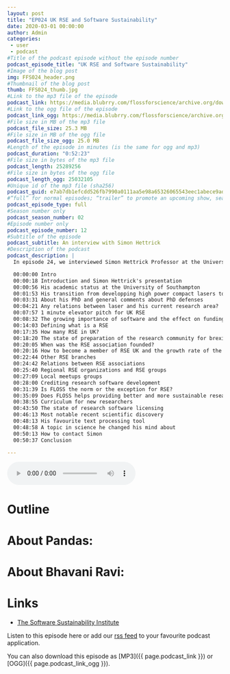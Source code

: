 ```yaml
---
layout: post
title: "EP024 UK RSE and Software Sustainability"
date: 2020-03-01 00:00:00
author: Admin
categories: 
 - user
 - podcast
#Title of the podcast episode without the episode number
podcast_episode_title: "UK RSE and Software Sustainability"
#Image of the blog post
img: FFS024_header.png
#Thumbnail of the blog post
thumb: FFS024_thumb.jpg
#Link to the mp3 file of the episode
podcast_link: https://media.blubrry.com/flossforscience/archive.org/download/ffsep024ukrse/FFS_EP024_UK_RSE.mp3
#Link to the ogg file of the episode
podcast_link_ogg: https://media.blubrry.com/flossforscience/archive.org/download/ffsep024ukrse/FFS_EP024_UK_RSE.ogg
#File size in MB of the mp3 file
podcast_file_size: 25.3 MB
#File size in MB of the ogg file
podcast_file_size_ogg: 25.0 MB
#Length of the episode in minutes (is the same for ogg and mp3)
podcast_duration: "0:52:23"
#File size in bytes of the mp3 file
podcast_length: 25289256
#File size in bytes of the ogg file
podcast_length_ogg: 25032105
#Unique id of the mp3 file (sha256)
podcast_guid: e7ab7db1efcdd526fb7990a0111aa5e98a65326065543eec1abece9ad6e2a127
#“full” for normal episodes; “trailer” to promote an upcoming show, season, or episode; or “bonus” for extra content related to a show, season, or episode.
podcast_episode_type: full
#Season number only
podcast_season_number: 02
#Episode number only
podcast_episode_number: 12
#Subtitle of the episode 
podcast_subtitle: An interview with Simon Hettrick
#Description of the podcast
podcast_description: |
  In episode 24, we interviewed Simon Hettrick Professor at the University of Southampton in the UK. We started the discussion with him by asking about his transition from deveoppin high-power lasers to founding the research software engineers (RSE) association and how his experiences got him in his current position. We then discussed about the roles of RSE in research and how funding for RSE evolved over the past. The discussion went on about the RSE association, its growth over time, branches in other countries and local events. We discussed that the relation between FLOSS and more sustainable research software is not always clear and more work is needed in that area. After talking with him about the lack of sufficient preparation that students receives during their undergrad studies in regard to the tools needed to tackle research software development we finished with our usual quick questions. 

  00:00:00 Intro
  00:00:18 Introduction and Simon Hettrick's presentation
  00:00:56 His academic status at the University of Southampton
  00:01:53 His transition from developping high power compact lasers to RSE
  00:03:31 About his PhD and general comments about PhD defenses
  00:04:21 Any relations between laser and his current research area?
  00:07:57 1 minute elevator pitch for UK RSE
  00:08:32 The growing importance of software and the effect on funding
  00:14:03 Defining what is a RSE
  00:17:35 How many RSE in UK?
  00:18:20 The state of preparation of the research community for brexit
  00:20:05 When was the RSE association founded?
  00:20:16 How to become a member of RSE UK and the growth rate of the association
  00:22:44 Other RSE branches
  00:24:42 Relations between RSE associations
  00:25:40 Regional RSE organizations and RSE groups
  00:27:09 Local meetups groups
  00:28:00 Crediting research software development
  00:31:39 Is FLOSS the norm or the exception for RSE?
  00:35:09 Does FLOSS helps providing better and more sustainable research software? 
  00:38:55 Curriculum for new researchers
  00:43:50 The state of research software licensing
  00:46:13 Most notable recent scientific discovery
  00:48:13 His favourite text processing tool
  00:48:58 A topic in science he changed his mind about
  00:50:13 How to contact Simon
  00:50:37 Conclusion

---
```


<audio controls>
  <source src="{{ page.podcast_link_ogg }}" type="audio/ogg">
  <source src="{{ page.podcast_link }}" type="audio/mpeg">
Your browser does not support the audio element.
</audio>

# Outline



# About Pandas:



# About Bhavani Ravi:



# Links

* [The Software Sustainability Institute](www.software.ac.uk)


Listen to this episode here or add our [rss feed](https://flossforscience.com/feed.xml) to your favourite podcast application. 

You can also download this episode as [MP3]({{ page.podcast_link }}) or [OGG]({{ page.podcast_link_ogg }}). 
